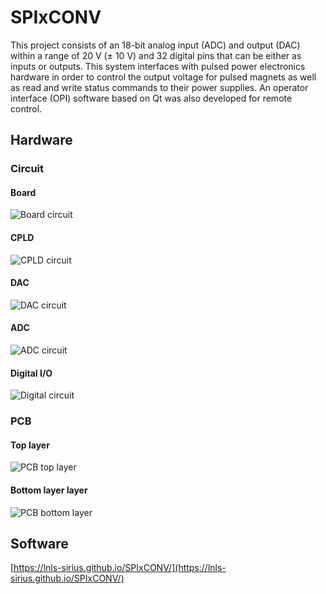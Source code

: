 # SPIxCONV

This project consists of an 18-bit analog input (ADC) and output (DAC) within a range of 20 V (± 10 V) and 32 digital pins that can be either as inputs or outputs. This system interfaces with pulsed power electronics hardware in order to control the output voltage for pulsed magnets as well as read and write status commands to their power supplies. An operator interface (OPI) software based on Qt was also developed for remote control.

<!--==============================-->
## Hardware
<!--==============================-->

<!--====================-->
### Circuit
<!--====================-->

<!--==========-->
#### Board
<!--==========-->
![Board circuit](https://raw.githubusercontent.com/lnls-sirius/SPIxCONV/master/documentation/figures/hardware/circuit_0_board.png)

<!--==========-->
#### CPLD
<!--==========-->
![CPLD circuit](https://raw.githubusercontent.com/lnls-sirius/SPIxCONV/master/documentation/figures/hardware/circuit_1_cpld.png)

<!--==========-->
#### DAC
<!--==========-->
![DAC circuit](https://raw.githubusercontent.com/lnls-sirius/SPIxCONV/master/documentation/figures/hardware/circuit_2_dac.png)

<!--==========-->
#### ADC
<!--==========-->
![ADC circuit](https://raw.githubusercontent.com/lnls-sirius/SPIxCONV/master/documentation/figures/hardware/circuit_3_adc.png)

<!--==========-->
#### Digital I/O
<!--==========-->
![Digital circuit](https://raw.githubusercontent.com/lnls-sirius/SPIxCONV/master/documentation/figures/hardware/circuit_4_digital.png)

<!--====================-->
### PCB
<!--====================-->

<!--==========-->
#### Top layer
<!--==========-->
![PCB top layer](https://raw.githubusercontent.com/lnls-sirius/SPIxCONV/master/documentation/figures/hardware/pcb_top_layer.png)

<!--==========-->
#### Bottom layer layer
<!--==========-->
![PCB bottom layer](https://raw.githubusercontent.com/lnls-sirius/SPIxCONV/master/documentation/figures/hardware/pcb_bot_layer.png)

<!--==============================-->
## Software
<!--==============================-->

[https://lnls-sirius.github.io/SPIxCONV/](https://lnls-sirius.github.io/SPIxCONV/)
